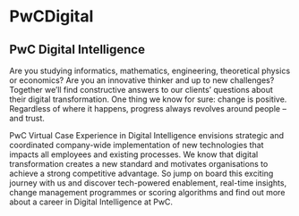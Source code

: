 # PwCDigital
## PwC Digital Intelligence

Are you studying informatics, mathematics, engineering, theoretical physics or economics? Are you an innovative thinker and up to new challenges? Together we’ll find constructive answers to our clients’ questions about their digital transformation. One thing we know for sure: change is positive. Regardless of where it happens, progress always revolves around people – and trust. 

PwC Virtual Case Experience in Digital Intelligence envisions strategic and coordinated company-wide implementation of new technologies that impacts all employees and existing processes. We know that digital transformation creates a new standard and motivates organisations to achieve a strong competitive advantage. So jump on board this exciting journey with us and discover tech-powered enablement, real-time insights, change management programmes or scoring algorithms and find out more about a career in Digital Intelligence at PwC. 
